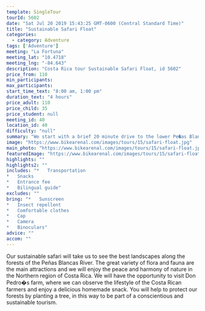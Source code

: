 ```yaml
---
template: SingleTour
tourId: 5602
date: "Sat Jul 20 2019 15:43:25 GMT-0600 (Central Standard Time)"
title: "Sustainable Safari Float"
categories: 
  - category: Adventure
tags: ['Adventure']
meeting: "La Fortuna"
meeting_lat: "10.4718"
meeting_lng: "-84.643"
description: "Costa Rica tour Sustainable Safari Float, id 5602"
price_from: 110
min_participants: 
max_participants: 
start_time_text: "8:00 am, 1:00 pm"
duration_text: "4 hours"
price_adult: 110
price_child: 35
price_student: null
meeting_id: 40
location_id: 40
difficulty: "null"
summary: "We start with a brief 20 minute drive to the lower Pe�as Blancas River where we launch inflatable rafts on this slow moving section of the river."
image: "https://www.bikearenal.com/images/tours/15/safari-float.jpg"
main_photo: "https://www.bikearenal.com/images/tours/15/safari-float.jpg"
featuredImage: "https://www.bikearenal.com/images/tours/15/safari-float.jpg"
highlights: ""
highlights2: ""
includes: "*   Transportation
*   Snacks
*   Entrance fee
*   Bilingual guide"
excludes: ""
bring: "*   Sunscreen
*   Insect repellent
*   Comfortable clothes
*   Cap
*   Camera
*   Binoculars"
advice: ""
accom: ""
---
```

Our sustainable safari will take us to see the best landscapes along the forests of the Peñas Blancas River. The great variety of flora and fauna are the main attractions and we will enjoy the peace and harmony of nature in the Northern region of Costa Rica. We will have the opportunity to visit Don Pedro�s farm, where we can observe the lifestyle of the Costa Rican farmers and enjoy a delicious homemade snack. You will help to protect our forests by planting a tree, in this way to be part of a conscientious and sustainable tourism.
